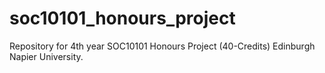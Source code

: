 # soc10101_honours_project
Repository for 4th year SOC10101 Honours Project (40-Credits) Edinburgh Napier University.
